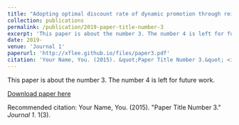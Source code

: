 ```yaml
---
title: "Adopting optimal discount rate of dynamic promotion through reinforcement learning(manuscript)"
collection: publications
permalink: /publication/2019-paper-title-number-3
excerpt: 'This paper is about the number 3. The number 4 is left for future work.'
date: 2019-
venue: 'Journal 1'
paperurl: 'http://xflee.github.io/files/paper3.pdf'
citation: 'Your Name, You. (2015). &quot;Paper Title Number 3.&quot; <i>Journal 1</i>. 1(3).'
---
```

This paper is about the number 3. The number 4 is left for future work.

[Download paper here](http://xflee.github.io/files/paper3.pdf)

Recommended citation: Your Name, You. (2015). "Paper Title Number 3." <i>Journal 1</i>. 1(3).
